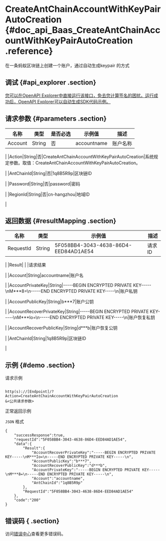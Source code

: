 # CreateAntChainAccountWithKeyPairAutoCreation {#doc_api_Baas_CreateAntChainAccountWithKeyPairAutoCreation .reference}

在一条蚂蚁区块链上创建一个账户，通过自动生成keypair 的方式

## 调试 {#api_explorer .section}

[您可以在OpenAPI Explorer中直接运行该接口，免去您计算签名的困扰。运行成功后，OpenAPI Explorer可以自动生成SDK代码示例。](https://api.aliyun.com/#product=Baas&api=CreateAntChainAccountWithKeyPairAutoCreation&type=RPC&version=2018-12-21)

## 请求参数 {#parameters .section}

|名称|类型|是否必选|示例值|描述|
|--|--|----|---|--|
|Account|String|否|accountname|账户名称

 |
|Action|String|否|CreateAntChainAccountWithKeyPairAutoCreation|系统规定参数。取值：CreateAntChainAccountWithKeyPairAutoCreation。

 |
|AntChainId|String|否|1q8B5R9p|区块链ID

 |
|Password|String|否|password|密码

 |
|RegionId|String|否|cn-hangzhou|地域ID

 |

## 返回数据 {#resultMapping .section}

|名称|类型|示例值|描述|
|--|--|---|--|
|RequestId|String|5F058BB4-3043-4638-86D4-EED84AD1AE54|请求ID

 |
|Result| | |请求结果

 |
|Account|String|accountname|账户名

 |
|AccountPrivateKey|String|-----BEGIN ENCRYPTED PRIVATE KEY-----\\nM\*\*\*8=\\n-----END ENCRYPTED PRIVATE KEY-----\\n|账户私钥

 |
|AccountPublicKey|String|b\*\*\*7|账户公钥

 |
|AccountRecoverPrivateKey|String|-----BEGIN ENCRYPTED PRIVATE KEY-----\\nM\*\*\*Io=\\n-----END ENCRYPTED PRIVATE KEY-----\\n|账户恢复私钥

 |
|AccountRecoverPublicKey|String|d\*\*\*b|账户恢复公钥

 |
|AntChainId|String|1q8B5R9p|区块链ID

 |

## 示例 {#demo .section}

请求示例

``` {#request_demo}

http(s)://[Endpoint]/?Action=CreateAntChainAccountWithKeyPairAutoCreation
&<公共请求参数>

```

正常返回示例

`JSON` 格式

``` {#json_return_success_demo}
{
	"successResponse":true,
	"requestId":"5F058BB4-3043-4638-86D4-EED84AD1AE54",
	"data":{
		"Result":{
			"AccountRecoverPrivateKey":"-----BEGIN ENCRYPTED PRIVATE KEY-----\nM***Io=\n-----END ENCRYPTED PRIVATE KEY-----\n",
			"AccountPublicKey":"b***7",
			"AccountRecoverPublicKey":"d***b",
			"AccountPrivateKey":"-----BEGIN ENCRYPTED PRIVATE KEY-----\nM***8=\n-----END ENCRYPTED PRIVATE KEY-----\n",
			"Account":"accountname",
			"AntChainId":"1q8B5R9p"
		},
		"RequestId":"5F058BB4-3043-4638-86D4-EED84AD1AE54"
	},
	"code":"200"
}
```

## 错误码 { .section}

访问[错误中心](https://error-center.aliyun.com/status/product/Baas)查看更多错误码。

